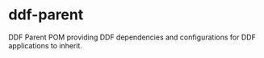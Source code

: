 ddf-parent
==========

DDF Parent POM providing DDF dependencies and configurations for DDF applications to inherit.
